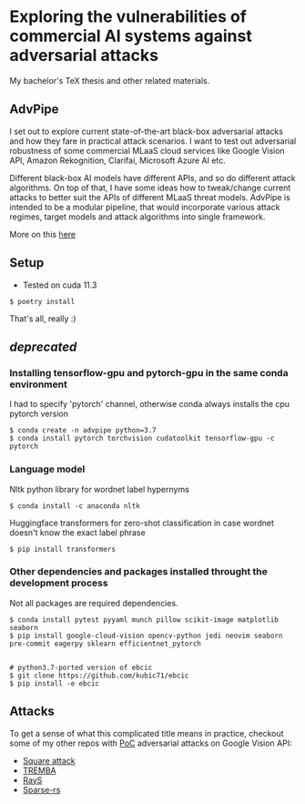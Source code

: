 # Exploring the vulnerabilities of commercial AI systems against adversarial attacks
My bachelor's TeX thesis and other related materials.

## AdvPipe
I set out to explore current state-of-the-art black-box adversarial attacks and how they fare in practical attack scenarios. I want to test out adversarial robustness of some commercial MLaaS cloud services like Google Vision API, Amazon Rekognition, Clarifai, Microsoft Azure AI etc.

Different black-box AI models have different APIs, and so do different attack algorithms. On top of that, I have some ideas how to tweak/change current attacks to better suit the APIs of different MLaaS threat models. AdvPipe is intended to be a modular pipeline, that would incorporate various attack regimes, target models and attack algorithms into single framework.

More on this [here](adv-pipe.md)


## Setup
- Tested on cuda 11.3
```
$ poetry install
```
That's all, really :) 


## *deprecated*
### Installing tensorflow-gpu and pytorch-gpu in the same conda environment
I had to specify 'pytorch' channel, otherwise conda always installs the cpu pytorch version 
```
$ conda create -n advpipe python=3.7 
$ conda install pytorch torchvision cudatoolkit tensorflow-gpu -c pytorch
```

### Language model
Nltk python library for wordnet label hypernyms

```
$ conda install -c anaconda nltk 
```

Huggingface transformers for zero-shot classification in case wordnet doesn't know the exact label phrase

```
$ pip install transformers  
```

### Other dependencies and packages installed throught the development process
Not all packages are required dependencies.
```
$ conda install pytest pyyaml munch pillow scikit-image matplotlib seaborn 
$ pip install google-cloud-vision opencv-python jedi neovim seaborn pre-commit eagerpy sklearn efficientnet_pytorch 


# python3.7-ported version of ebcic
$ git clone https://github.com/kubic71/ebcic
$ pip install -e ebcic
```



## Attacks

To get a sense of what this complicated title means in practice, checkout some of my other repos with [PoC](https://en.wikipedia.org/wiki/Proof_of_concept) adversarial attacks on Google Vision API:
- [Square attack](https://github.com/kubic71/square-attack)
- [TREMBA](https://github.com/kubic71/TREMBA)
- [RayS](https://github.com/kubic71/RayS)
- [Sparse-rs](https://github.com/kubic71/sparse-rs)


